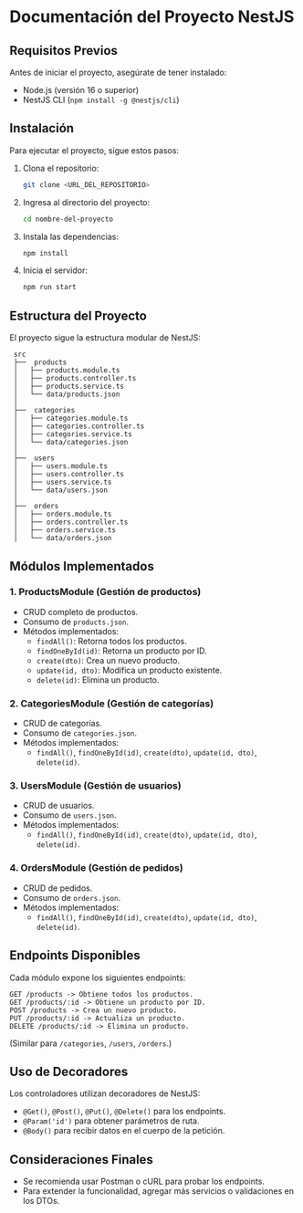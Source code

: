 # Documentación del Proyecto NestJS

## Requisitos Previos
Antes de iniciar el proyecto, asegúrate de tener instalado:

- Node.js (versión 16 o superior)
- NestJS CLI (`npm install -g @nestjs/cli`)

## Instalación
Para ejecutar el proyecto, sigue estos pasos:

1. Clona el repositorio:
   ```sh
   git clone <URL_DEL_REPOSITORIO>
   ```
2. Ingresa al directorio del proyecto:
   ```sh
   cd nombre-del-proyecto
   ```
3. Instala las dependencias:
   ```sh
   npm install
   ```
4. Inicia el servidor:
   ```sh
   npm run start
   ```

## Estructura del Proyecto
El proyecto sigue la estructura modular de NestJS:

```
 src
 ├──  products
 │   ├── products.module.ts
 │   ├── products.controller.ts
 │   ├── products.service.ts
 │   └── data/products.json
 │
 ├──  categories
 │   ├── categories.module.ts
 │   ├── categories.controller.ts
 │   ├── categories.service.ts
 │   └── data/categories.json
 │
 ├──  users
 │   ├── users.module.ts
 │   ├── users.controller.ts
 │   ├── users.service.ts
 │   └── data/users.json
 │
 ├──  orders
 │   ├── orders.module.ts
 │   ├── orders.controller.ts
 │   ├── orders.service.ts
 │   └── data/orders.json
```

## Módulos Implementados

### 1. ProductsModule (Gestión de productos)
- CRUD completo de productos.
- Consumo de `products.json`.
- Métodos implementados:
  - `findAll()`: Retorna todos los productos.
  - `findOneById(id)`: Retorna un producto por ID.
  - `create(dto)`: Crea un nuevo producto.
  - `update(id, dto)`: Modifica un producto existente.
  - `delete(id)`: Elimina un producto.

### 2. CategoriesModule (Gestión de categorías)
- CRUD de categorías.
- Consumo de `categories.json`.
- Métodos implementados:
  - `findAll()`, `findOneById(id)`, `create(dto)`, `update(id, dto)`, `delete(id)`.

### 3. UsersModule (Gestión de usuarios)
- CRUD de usuarios.
- Consumo de `users.json`.
- Métodos implementados:
  - `findAll()`, `findOneById(id)`, `create(dto)`, `update(id, dto)`, `delete(id)`.

### 4. OrdersModule (Gestión de pedidos)
- CRUD de pedidos.
- Consumo de `orders.json`.
- Métodos implementados:
  - `findAll()`, `findOneById(id)`, `create(dto)`, `update(id, dto)`, `delete(id)`.

## Endpoints Disponibles
Cada módulo expone los siguientes endpoints:

```
GET /products -> Obtiene todos los productos.
GET /products/:id -> Obtiene un producto por ID.
POST /products -> Crea un nuevo producto.
PUT /products/:id -> Actualiza un producto.
DELETE /products/:id -> Elimina un producto.
```
(Similar para `/categories`, `/users`, `/orders`.)

## Uso de Decoradores
Los controladores utilizan decoradores de NestJS:

- `@Get()`, `@Post()`, `@Put()`, `@Delete()` para los endpoints.
- `@Param('id')` para obtener parámetros de ruta.
- `@Body()` para recibir datos en el cuerpo de la petición.

## Consideraciones Finales
- Se recomienda usar Postman o cURL para probar los endpoints.
- Para extender la funcionalidad, agregar más servicios o validaciones en los DTOs.

